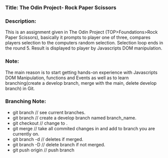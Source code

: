 <h3>Title: The Odin Project- Rock Paper Scissors</h3>

<h3>Description:</h3>
This is an assignment given in The Odin Project (TOP>Foundations>Rock Paper Scissors), basically it prompts to player one of three, compares players selection to the computers random selection. Selection loop ends in the round 5. Result is displayed to player by Javascripts DOM manipulation.

<h3>Note:</h3>
The main reason is to start getting hands-on experience with Javascripts DOM Manipulation, functions and Events as well as to learn branching(create a develop branch, merge with the main, delete develop branch) in Git.

<h3>Branching Note:</h3>
<ul>
<li>git branch                      // see current branches. </li>
<li>git branch <branch_name>        // create a develop branch named branch_name. </li>
<li>git checkout <branch_name>      // change to <branch_name>. </li>
<li>git merge <branch_name>         // take all commited changes in <branch_name> and add to branch you are currently on. </li>
<li>git branch -d <branch_name>     // deletes <branch_name> if merged. </li>
<li>git branch -D <branch_name>     // delete branch if not merged.</li>
<li>git push origin <branch_name>   // push branch</li>
</ul>
